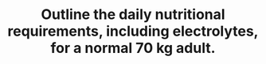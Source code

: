 ---
title: "Outline the daily nutritional requirements, including electrolytes, for a normal 70 kg adult."
entityType: SAQ
exam: PEX
college: CICM
year: 2020
sitting: B
question: 09
passRate: 40
EC_expectedDomains:
- "Good candidates were able to outline the g/kg daily protein requirements and the distribution of remaining energy intake between carbohydrates and lipids and included how this may change during periods of stress."
- "They also stated the energy derived per gram of each of those food groups."
- "A definition of “vitamin” would have received credit."
- "Most candidates were able to classify vitamins as water soluble or fat soluble."
- "Most candidates mentioned trace elements (with an abbreviated list) and mentioned bone minerals."
- "A daily intake requirement for Na and K was expected, though not for bone minerals or trace elements."
EC_errorsCommon:
- "Many answers unfortunately simply listed the various components without providing sufficient detail; outline questions require some context around the key points as opposed to just a list."
- "Few candidates mentioned the need to include essential amino acids."
- "Similarly, with fat intake, few candidates mentioned the need for essential fatty acids."
EC_extraCredit:
- "This topic is well covered in the recommended physiology textbooks."
- "Most candidates had a good estimate for the basal energy requirements of a resting adult."
---